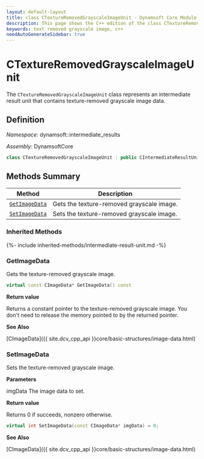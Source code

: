 ```yaml
---
layout: default-layout
title: class CTextureRemovedGrayscaleImageUnit - Dynamsoft Core Module C++ Edition API Reference
description: This page shows the C++ edition of the class CTextureRemovedGrayscaleImageUnit in Dynamsoft Core Module.
keywords: text removed grayscale image, c++
needAutoGenerateSidebar: true
---
```


# CTextureRemovedGrayscaleImageUnit

The `CTextureRemovedGrayscaleImageUnit` class represents an intermediate result unit that contains texture-removed grayscale image data.

## Definition

*Namespace:* dynamsoft::intermediate_results

*Assembly:* DynamsoftCore

```cpp
class CTextureRemovedGrayscaleImageUnit : public CIntermediateResultUnit 
```

## Methods Summary

| Method               | Description |
|----------------------|-------------|
| [`GetImageData`](#getimagedata) | Gets the texture-removed grayscale image. |
| [`SetImageData`](#setimagedata) | Sets the texture-removed grayscale image. |

### Inherited Methods

{%- include inherited-methods/intermediate-result-unit.md -%}

### GetImageData

Gets the texture-removed grayscale image.

```cpp
virtual const CImageData* GetImageData() const
```

**Return value**

Returns a constant pointer to the texture-removed grayscale image. You don't need to release the memory pointed to by the returned pointer.

**See Also**

[CImageData]({{ site.dcv_cpp_api }}core/basic-structures/image-data.html)

### SetImageData

Sets the texture-removed grayscale image.

**Parameters**

imgData The image data to set.

**Return value**

Returns 0 if succeeds, nonzero otherwise.

```cpp
virtual int SetImageData(const CImageData* imgData) = 0;
```

**See Also**

[CImageData]({{ site.dcv_cpp_api }}core/basic-structures/image-data.html)
